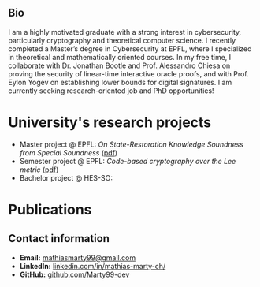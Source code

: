 ## Bio
I am a highly motivated graduate with a strong interest in cybersecurity, particularly cryptography and theoretical computer science. I recently completed a Master’s degree in Cybersecurity at EPFL, where I specialized in theoretical and mathematically oriented courses. In my free time, I collaborate with Dr. Jonathan Bootle and Prof. Alessandro Chiesa on proving the security of linear-time interactive oracle proofs, and with Prof. Eylon Yogev on establishing lower bounds for digital signatures. I am currently seeking research-oriented job and PhD opportunities!

# University's research projects
 - Master project @ EPFL: *On State-Restoration Knowledge Soundness from Special Soundness* ([pdf](assets/srs-from-special-soundness.pdf))
 - Semester project @ EPFL: *Code-based cryptography over the Lee metric* ([pdf](assets/code_based_cryptography_over_the_lee_metric.pdf))
 - Bachelor project @ HES-SO:

# Publications


## Contact information

- **Email:** [mathiasmarty99@gmail.com](mailto:mathiasmarty99@gmail.com)  
- **LinkedIn:** [linkedin.com/in/mathias-marty-ch/](https://www.linkedin.com/in/mathias-marty-ch/)  
- **GitHub:** [github.com/Marty99-dev](https://github.com/Marty99-dev)  
